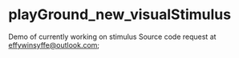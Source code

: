 # playGround_new_visualStimulus
Demo of currently working on stimulus
Source code request at effywinsyffe@outlook.com;
